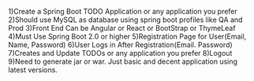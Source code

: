 1)Create a Spring Boot TODO Application or any application you prefer
2)Should use MySQL as database using spring boot profiles like QA and Prod
3)Front End Can be Angular or React or BootStrap or ThymeLeaf
4)Must Use Spring Boot 2.0 or higher
5)Registration Page for User(Email, Name, Password)
6)User Logs in After Registration(Email. Password)
7)Creates and Update TODOs or any application you prefer
8)Logout
9)Need to generate jar or war.
Just basic and decent application using latest versions.
